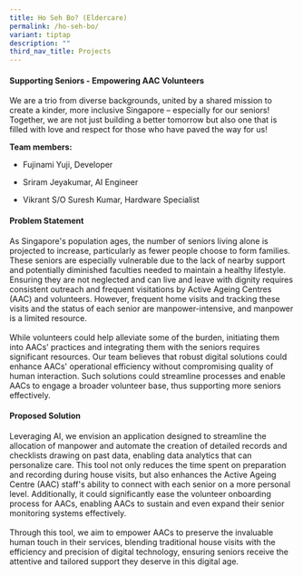 ```yaml
---
title: Ho Seh Bo? (Eldercare)
permalink: /ho-seh-bo/
variant: tiptap
description: ""
third_nav_title: Projects
---
```

<h4><strong>Supporting Seniors - Empowering AAC Volunteers</strong></h4>
<p></p>
<p>We are a trio from diverse backgrounds, united by a shared mission to
create a kinder, more inclusive Singapore – especially for our seniors!
Together, we are not just building a better tomorrow but also one that
is filled with love and respect for those who have paved the way for us!</p>
<p><strong>Team members:</strong>
</p>
<ul data-tight="true" class="tight">
<li>
<p>Fujinami Yuji, Developer</p>
</li>
<li>
<p>Sriram Jeyakumar, AI Engineer</p>
</li>
<li>
<p>Vikrant S/O Suresh Kumar, Hardware Specialist</p>
</li>
</ul>
<p></p>
<h4>Problem Statement</h4>
<p>As Singapore's population ages, the number of seniors living alone is
projected to increase, particularly as fewer people choose to form families.
These seniors are especially vulnerable due to the lack of nearby support
and potentially diminished faculties needed to maintain a healthy lifestyle.
Ensuring they are not neglected and can live and leave with dignity requires
consistent outreach and frequent visitations by Active Ageing Centres (AAC)
and volunteers. However, frequent home visits and tracking these visits
and the status of each senior are manpower-intensive, and manpower is a
limited resource.
<br>
<br>While volunteers could help alleviate some of the burden, initiating them
into AACs’ practices and integrating them with the seniors requires significant
resources. Our team believes that robust digital solutions could enhance
AACs' operational efficiency without compromising quality of human interaction.
Such solutions could streamline processes and enable AACs to engage a broader
volunteer base, thus supporting more seniors effectively.
<br>
</p>
<h4>Proposed Solution</h4>
<p>Leveraging AI, we envision an application designed to streamline the allocation
of manpower and automate the creation of detailed records and checklists
drawing on past data, enabling data analytics that can personalize care.
This tool not only reduces the time spent on preparation and recording
during house visits, but also enhances the Active Ageing Centre (AAC) staff's
ability to connect with each senior on a more personal level. Additionally,
it could significantly ease the volunteer onboarding process for AACs,
enabling AACs to sustain and even expand their senior monitoring systems
effectively.
<br>
<br>Through this tool, we aim to empower AACs to preserve the invaluable human
touch in their services, blending traditional house visits with the efficiency
and precision of digital technology, ensuring seniors receive the attentive
and tailored support they deserve in this digital age.
<br>
</p>
<p></p>